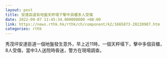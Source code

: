 ```yaml
---
layout: post
title: 安達臣道有地盤天秤塌下擊中貨櫃多人受傷
date: 2022-09-07 11:45:34.000000000 +08:00
link: https://news.rthk.hk/rthk/ch/component/k2/1665873-20220907.htm
categories: rthk
---
```


秀茂坪安達臣道一個地盤發生意外，早上近11時，一個天秤塌下，擊中多個貨櫃，8人受傷，當中3人送院時昏迷，警方在現場調查。
